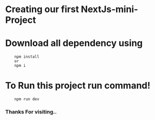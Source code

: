 # Creating our first NextJs-mini-Project

# Download all dependency using

```
    npm install
    or
    npm i
```

# To Run this project run command!

```
    npm run dev
```

<h3>Thanks For visiting..</h3>